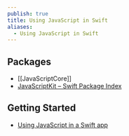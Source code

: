 ```yaml
---
publish: true
title: Using JavaScript in Swift
aliases:
  - Using JavaScript in Swift
---
```

## Packages
- [[JavaScriptCore]]
- [JavaScriptKit – Swift Package Index](https://swiftpackageindex.com/swiftwasm/JavaScriptKit)

## Getting Started
- [Using JavaScript in a Swift app](https://douglashill.co/javascript-in-swift/)